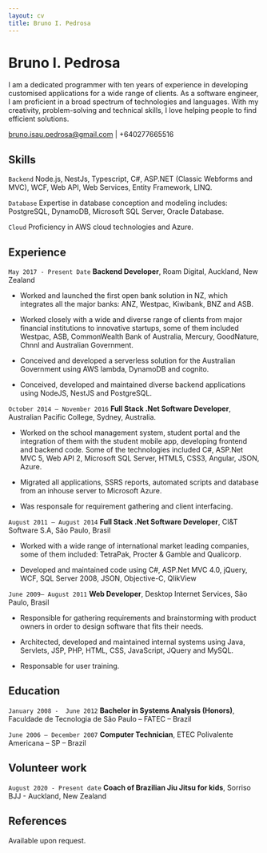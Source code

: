 ```yaml
---
layout: cv
title: Bruno I. Pedrosa 
---
```

# Bruno I. Pedrosa
I am a dedicated programmer with ten years of experience in developing customised applications for a wide range of clients. As a software engineer, I am proficient in a broad spectrum of technologies and languages. With my creativity, problem-solving and technical skills, I love helping people to find efficient solutions.

<div id="webaddress">
<a href="bruno.isau.pedrosa@gmail.com">bruno.isau.pedrosa@gmail.com</a>
| +640277665516
</div>

## Skills

`Backend`
Node.js, NestJs, Typescript, C#, ASP.NET (Classic Webforms and MVC), WCF, Web API, Web Services, Entity Framework, LINQ.

`Database`
Expertise in database conception and modeling includes: PostgreSQL, DynamoDB, Microsoft SQL Server, Oracle Database.

`Cloud`
Proficiency in AWS cloud technologies and Azure.

## Experience

`May 2017 - Present Date`
__Backend Developer__, Roam Digital, Auckland, New Zealand

- Worked and launched the first open bank solution in NZ, which integrates all the major banks: ANZ, Westpac, Kiwibank, BNZ and ASB. 

- Worked closely with a wide and diverse range of clients from major financial institutions to innovative startups, some of them included Westpac, ASB, CommonWealth Bank of Australia, Mercury, GoodNature, Chnnl and Australian Government.

- Conceived and developed a serverless solution for the Australian Government using AWS lambda, DynamoDB and cognito.

- Conceived, developed and maintained diverse backend applications using NodeJS, NestJS and PostgreSQL.

`October 2014 – November 2016`
__Full Stack .Net Software Developer__, Australian Pacific College, Sydney, Australia.

- Worked on the school management system, student portal and the integration of them with the student mobile app, developing frontend and backend code. Some of the technologies included  C#, ASP.Net MVC 5, Web API 2, Microsoft SQL Server, HTML5, CSS3, Angular, JSON, Azure. 

- Migrated all applications, SSRS reports, automated scripts and database from an inhouse server to Microsoft Azure.

- Was responsale for requirement gathering and client interfacing.


`August 2011 – August 2014`
__Full Stack .Net Software Developer__, CI&T Software S.A, São Paulo, Brasil

- Worked with a wide range of international market leading companies,  some of them included: TetraPak,  Procter & Gamble and Qualicorp.

- Developed and maintained code using C#, ASP.Net MVC 4.0, jQuery, WCF, SQL Server 2008, JSON, Objective-C, QlikView

`June 2009– August 2011`
__Web Developer__, Desktop Internet Services, São Paulo, Brasil

- Responsible for gathering requirements and brainstorming with product owners in order to design software that fits their needs.

- Architected, developed and maintained internal systems using Java, Servlets, JSP, PHP, HTML, CSS, JavaScript, JQuery and MySQL.

- Responsable for user training. 


## Education

`January 2008 -  June 2012`
__Bachelor in Systems Analysis (Honors)__, Faculdade de Tecnologia de São Paulo – FATEC – Brazil

`June 2006 – December 2007`
__Computer Technician__, ETEC Polivalente Americana – SP – Brazil


## Volunteer work

`August 2020 - Present date`
__Coach of Brazilian Jiu Jitsu for kids__, Sorriso BJJ - Auckland, New Zealand

## References
Available upon request.


<!-- ### Footer

Last updated: Jun 2021 -->


